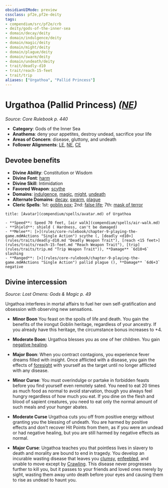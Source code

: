 ```yaml
---
obsidianUIMode: preview
cssclass: pf2e,pf2e-deity
tags:
- compendium/src/pf2e/crb
- deity/gods-of-the-inner-sea
- domain/decay/deity
- domain/indulgence/deity
- domain/magic/deity
- domain/might/deity
- domain/plague/deity
- domain/swarm/deity
- domain/undeath/deity
- trait/deadly-d10
- trait/reach-15-feet
- trait/trip
aliases: ["Urgathoa", "Pallid Princess"]
---
```

# Urgathoa (Pallid Princess) *([NE](rules/traits/ne-b1.md "Neutral Evil Alignment Trait"))*  
*Source: Core Rulebook p. 440*  

- **Category**: Gods of the Inner Sea
- **Anathema**: deny your appetites, destroy undead, sacrifice your life
- **Areas of Concern**: disease, gluttony, and undeath
- **Follower Alignments**: [LE](rules/traits/le-b1.md "Lawful Evil Alignment Trait"), [NE](rules/traits/ne-b1.md "Neutral Evil Alignment Trait"), [CE](rules/traits/ce-b1.md "Chaotic Evil Alignment Trait")

## Devotee benefits

- **Divine Ability**: Constitution or Wisdom
- **Divine Font**: [harm](compendium/spells/harm.md)
- **Divine Skill**: Intimidation
- **Favored Weapon**: [scythe](compendium/equipment/items/scythe.md)
- **Domains**: [indulgence](compendium/setting/domains.md#Indulgence), [magic](compendium/setting/domains.md#Magic), [might](compendium/setting/domains.md#Might), [undeath](compendium/setting/domains.md#Undeath)
- **Alternate Domains**: [decay](compendium/setting/domains.md#Decay), [swarm](compendium/setting/domains.md#Swarm), [plague](compendium/setting/domains.md#Plague)
- **Cleric Spells**: 1st: [goblin pox](compendium/spells/goblin-pox.md); 2nd: [false life](compendium/spells/false-life.md); 7th: [mask of terror](compendium/spells/mask-of-terror.md)

```ad-embed-avatar
title: [Avatar](compendium/spells/avatar.md) of Urgathoa

- **Speed**: Speed 70 feet, [air walk](compendium/spells/air-walk.md)
- **Shield**: shield ( Hardness, can't be damaged)
- **Melee**: [>](rules/core-rulebook/chapter-9-playing-the-game.md#Actions "Single Action") scythe (, [deadly <d10>](rules/traits/deadly-d10.md "Deadly Weapon Trait"), [reach <15 feet>](rules/traits/reach-15-feet.md "Reach Weapon Trait"), [trip](rules/traits/trip.md "Trip Weapon Trait")), **Damage** `6d10+6` slashing 
- **Ranged**: [>](rules/core-rulebook/chapter-9-playing-the-game.md#Actions "Single Action") pallid plague (), **Damage** `6d6+3` negative 
```

## Divine intercession
*Source: Lost Omens: Gods & Magic p. 49*

Urgathoa interferes in mortal affairs to fuel her own self-gratification and obsession with observing new sensations.

- **Minor Boon** You feast on the spoils of life and death. You gain the benefits of the irongut Goblin heritage, regardless of your ancestry. If you already have this heritage, the circumstance bonus increases to +4.
- **Moderate Boon**: Urgathoa blesses you as one of her children. You gain [negative healing](rules/abilities/negative-healing-b2.md).
- **Major Boon**: When you contract contagions, you experience fever dreams filled with insight. Once afflicted with a disease, you gain the effects of [foresight](compendium/spells/foresight.md) with yourself as the target until no longer afflicted with any disease.

- **Minor Curse**: You must overindulge or partake in forbidden feasts before you find yourself even remotely sated. You need to eat 20 times as much food as normal to avoid starvation, though you always feel hungry regardless of how much you eat. If you dine on the flesh and blood of sapient creatures, you need to eat only the normal amount of such meals and your hunger abates.
- **Moderate Curse** Urgathoa cuts you off from positive energy without granting you the blessing of undeath. You are harmed by positive effects and don't recover Hit Points from them, as if you were an undead or had negative healing, but you are still harmed by negative effects as normal.
- **Major Curse**: Urgathoa teaches you that pointless lives in slavery to death and morality are bound to end in tragedy. You develop an incurable wasting disease that leaves you [clumsy](rules/conditions.md#Clumsy), [enfeebled](rules/conditions.md#Enfeebled), and unable to move except by [Crawling](rules/actions/crawl.md). This disease never progresses further to kill you, but it passes to your friends and loved ones merely by sight, wasting them away unto death before your eyes and causing them to rise as undead to haunt you.
